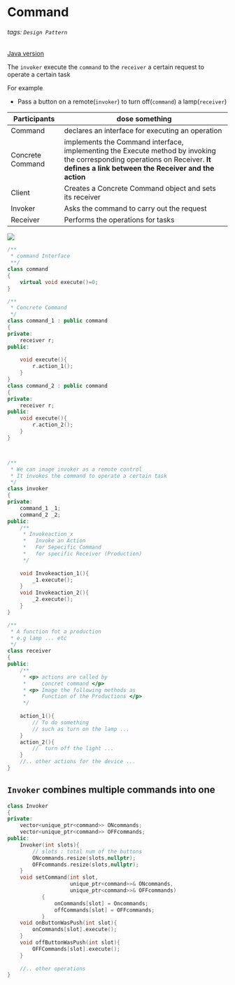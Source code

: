 # Command

###### tags: `Design Pattern`


[Java version](https://github.com/CyC2018/CS-Notes/blob/master/notes/%E8%AE%BE%E8%AE%A1%E6%A8%A1%E5%BC%8F%20-%20%E5%91%BD%E4%BB%A4.md)

The `invoker` execute the `command` to the `receiver` a certain request to operate a certain task

For example
- Pass a button on a remote(`invoker`) to turn off(`command`) a lamp(`receiver`)

|Participants    | dose something |
|-------------   |  --------------|
|Command         |declares an interface for executing an operation|
|Concrete Command|implements the Command interface, implementing the Execute method by invoking the corresponding operations on Receiver. **It defines a link between the Receiver and the action**
|Client          | Creates a Concrete Command object and sets its receiver
|Invoker         | Asks the command to carry out the request
|Receiver        | Performs the operations for tasks

![](https://i.imgur.com/j3u2Wol.png)


```cpp
/** 
 * command Interface 
 **/
class command
{
    virtual void execute()=0;
}

/**
 * Concrete Command
 */
class command_1 : public command
{
private:
    receiver r;
public:
    
    void execute(){
        r.action_1();
    }
}
class command_2 : public command
{
private:
    receiver r;
public:
    void execute(){
        r.action_2();
    }
}



/** 
 * We can image invoker as a remote control 
 * It invokes the command to operate a certain task
 */
class invoker 
{
private:
    command_1 _1;
    command_2 _2;
public:
    /**
     * Invokeaction_x
     *   Invoke an Action
     *   For Sepecific Command 
     *   for specific Receiver (Production)
     */
     
    void Invokeaction_1(){
        _1.execute();
    }
    void Invokeaction_2(){
        _2.execute();
    }
}

/**
 * A function fot a production
 * e.g lamp ... etc
 */
class receiver
{
public:
    /**
     * <p> actions are called by
     *     concret command </p>
     * <p> Image the following methods as 
     *     Function of the Productions </p>
     */ 
     
    action_1(){
        // To do something
        // such as turn on the lamp ... 
    }
    action_2(){
        //  turn off the light ...
    }
    //.. other actions for the device ...
}
```



## `Invoker` combines multiple commands into one

```cpp
class Invoker
{
private:
    vector<unique_ptr<command>> ONcommands;
    vector<unique_ptr<command>> OFFcommands;
public:
    Invoker(int slots){
        // slots : total num of the buttons
        ONcommands.resize(slots,nullptr);
        OFFcommands.resize(slots,nullptr);
    }
    void setCommand(int slot, 
                    unique_ptr<command>>& ONcommands,
                    unique_ptr<command>>& OFFcommands)
           {
               onCommands[slot] = Oncommands;
               offCommands[slot] = OFFcommands;
           }
    void onButtonWasPush(int slot){
        onCommands[slot].execute();
    }
    void offButtonWasPush(int slot){
        OFFCommands[slot].execute();
    }
    
    //.. other operations
}
```

